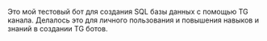 Это мой тестовый бот для создания SQL базы данных с помощью TG канала. Делалось это для личного пользования и повышения навыков и знаний в создании TG ботов.

